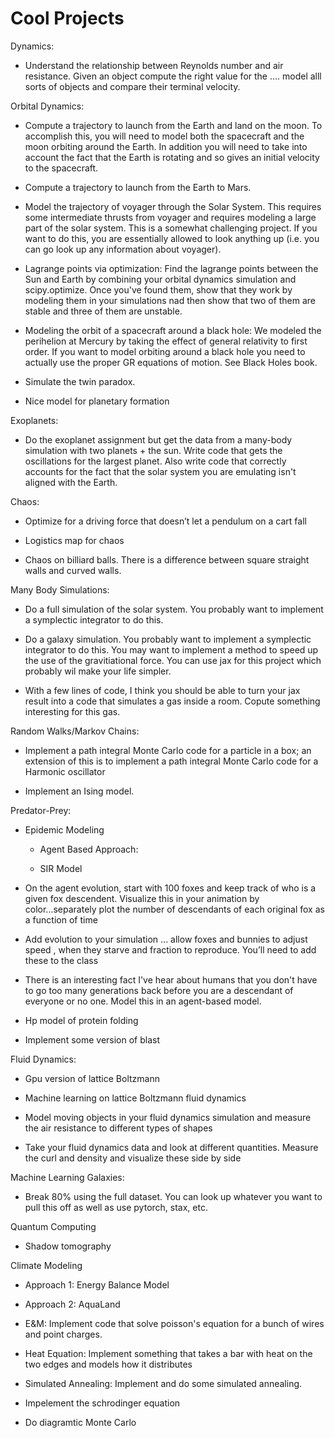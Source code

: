 # Cool Projects


Dynamics:

* Understand the relationship between Reynolds number and air resistance.  Given an object compute the right value for the ....  model alll sorts of objects and compare their terminal velocity.  

Orbital Dynamics:

* Compute a trajectory to launch from the Earth and land on the moon. To accomplish this, you will need to model both the spacecraft and the moon orbiting around the Earth.  In addition you will need to take into account the fact that the Earth is rotating and so gives an initial velocity to the spacecraft. 

* Compute a trajectory to launch from the Earth to Mars. 


* Model the trajectory of voyager through the Solar System.  This requires some intermediate thrusts from voyager and requires modeling a large part of the solar system.  This is a somewhat challenging project.  If you want to do this, you are essentially allowed to look anything up (i.e. you can go look up any information about voyager).  

* Lagrange points via optimization:  Find the lagrange points between the Sun and Earth by combining your orbital dynamics simulation and scipy.optimize.  Once you've found them, show that they work by modeling them in your simulations nad then show that two of them are stable and three of them are unstable. 


* Modeling the orbit of a spacecraft around a  black hole:  We modeled the perihelion at Mercury by taking the effect of general relativity to first order.  If you want to model orbiting around a black hole you need to actually use the proper GR equations of motion.  See Black Holes book. 
 
* Simulate the twin paradox. 

* Nice model for planetary formation 

Exoplanets: 
* Do the exoplanet assignment but get the data from a many-body simulation with two planets + the sun.  Write code that gets the oscillations for the largest planet.  Also write code that correctly accounts for the fact that the solar system you are emulating isn't aligned with the Earth. 

Chaos:

* Optimize for a driving force that doesn’t let a pendulum on a cart fall 

* Logistics map for chaos

* Chaos on billiard balls. There is a difference between square straight walls and curved walls. 

Many Body Simulations:

* Do a full simulation of the solar system.  You probably want to implement a symplectic integrator to do this.

* Do a galaxy simulation.  You probably want to implement a symplectic integrator to do this.  You may want to implement a method to speed up the use of the gravitiational force.  You can use jax for this project which probably wil make your life simpler.

*  With a few lines of code, I think you should be able to turn your jax result into a code that simulates a gas inside a room.  Copute something interesting for this gas.

Random Walks/Markov Chains:

* Implement a path integral Monte Carlo code for a particle in a box; an extension of this is to implement a path integral Monte Carlo code for a Harmonic oscillator

* Implement an Ising model. 

Predator-Prey:

*   Epidemic Modeling

    * Agent Based Approach:

    * SIR Model


* On the agent evolution, start with 100 foxes and keep track of who is a given fox descendent.  Visualize this in your animation  by color...separately plot the number of descendants of each original fox as a function of time 

* Add evolution to your simulation ... allow foxes and bunnies to adjust speed , when they starve and fraction to reproduce. You’ll need to add these to the class 

* There is an interesting fact I've hear about humans that you don't have to go too many generations back before you are a descendant of everyone or no one.  Model this in an agent-based model.  

* Hp model of protein folding 

* Implement some version of blast 


Fluid Dynamics: 
* Gpu version of lattice Boltzmann 

* Machine learning on lattice Boltzmann fluid dynamics 

* Model moving objects in your fluid dynamics simulation and measure the air resistance to different types of shapes 

* Take your fluid dynamics data and look at different quantities. Measure the curl and density and visualize these side by side


Machine Learning Galaxies: 
* Break 80% using the full dataset.  You can look up whatever you want to pull this off as well as use pytorch, stax, etc. 


Quantum Computing

* Shadow tomography 

Climate Modeling

* Approach 1:  Energy Balance Model

* Approach 2: AquaLand


* E&M:  Implement code that solve poisson's equation for a bunch of wires and point charges.

* Heat Equation: Implement something that takes a bar with heat on the two edges and models how it distributes


* Simulated Annealing: Implement and do some simulated annealing. 


* Impelement the schrodinger equation

* Do diagramtic Monte Carlo
